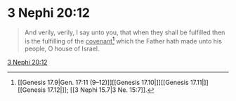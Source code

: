 # 3 Nephi 20:12

> And verily, verily, I say unto you, that when they shall be fulfilled then is the fulfilling of the <u>covenant</u>[^a] which the Father hath made unto his people, O house of Israel.

[3 Nephi 20:12](https://www.churchofjesuschrist.org/study/scriptures/bofm/3-ne/20?lang=eng&id=p12#p12)


[^a]: [[Genesis 17.9|Gen. 17:11 (9–12)]][[Genesis 17.10|]][[Genesis 17.11|]][[Genesis 17.12|]]; [[3 Nephi 15.7|3 Ne. 15:7]].  
